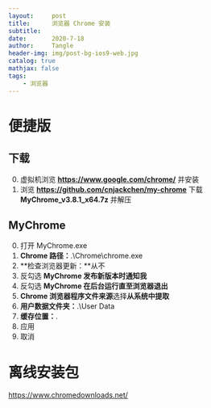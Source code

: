 ```yaml
---
layout:     post
title:      浏览器 Chrome 安装
subtitle:   
date:       2020-7-18
author:     Tangle
header-img: img/post-bg-ios9-web.jpg
catalog: true
mathjax: false
tags:
    - 浏览器
---
```


# 便捷版

## 下载

0. 虚拟机浏览 **https://www.google.com/chrome/** 并安装
0. 浏览 **https://github.com/cnjackchen/my-chrome** 下载 **MyChrome_v3.8.1_x64.7z** 并解压

## MyChrome

0. 打开 MyChrome.exe
0. **Chrome 路径：**.\Chrome\chrome.exe
0. **检查浏览器更新：**从不
0. 反勾选 **MyChrome 发布新版本时通知我**
0. 反勾选 **MyChrome 在后台运行直至浏览器退出**
0. **Chrome 浏览器程序文件来源**选择**从系统中提取**
0. **用户数据文件夹：**.\User Data
0. **缓存位置：**.
0. 应用
0. 取消

# 离线安装包

https://www.chromedownloads.net/
